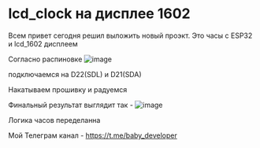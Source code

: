 # lcd_clock на дисплее 1602

Всем привет сегодня решил выложить новый проэкт. Это часы с ESP32 и lcd_1602 дисплеем

Согласно распиновке ![image](https://github.com/user-attachments/assets/295123e0-301e-4b9c-9ecc-fefc3a989928)

подключаемся на D22(SDL) и D21(SDA)

Накатываем прошивку и радуемся

Финальный результат выглядит так - ![image](https://github.com/user-attachments/assets/94288b57-04c9-4539-8253-c3014372b36d)

Логика часов переделанна

Мой Телеграм канал - https://t.me/baby_developer
